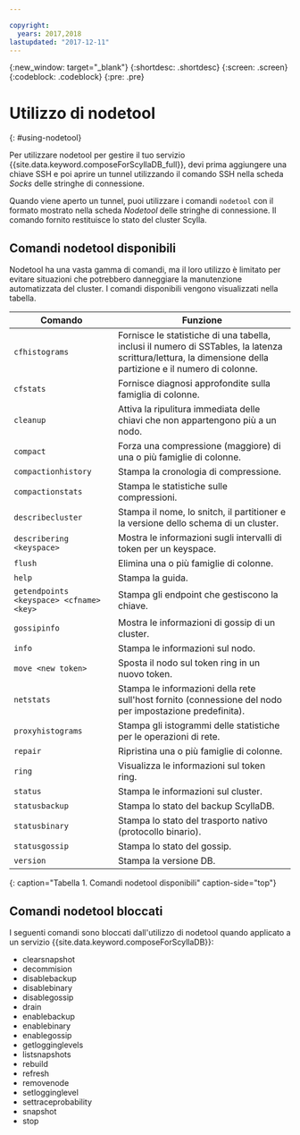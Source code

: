 ```yaml
---

copyright:
  years: 2017,2018
lastupdated: "2017-12-11"
---
```


{:new_window: target="_blank"}
{:shortdesc: .shortdesc}
{:screen: .screen}
{:codeblock: .codeblock}
{:pre: .pre}

# Utilizzo di nodetool
{: #using-nodetool}

Per utilizzare nodetool per gestire il tuo servizio {{site.data.keyword.composeForScyllaDB_full}}, devi prima aggiungere una chiave SSH e poi aprire un tunnel utilizzando il comando SSH nella scheda _Socks_ delle stringhe di connessione.

Quando viene aperto un tunnel, puoi utilizzare i comandi `nodetool` con il formato mostrato nella scheda _Nodetool_ delle stringhe di connessione. Il comando fornito restituisce lo stato del cluster Scylla.

## Comandi nodetool disponibili

Nodetool ha una vasta gamma di comandi, ma il loro utilizzo è limitato per evitare situazioni che potrebbero danneggiare la manutenzione automatizzata del cluster. I comandi disponibili vengono visualizzati nella tabella.

Comando|Funzione
----------|-----------
`cfhistograms`|Fornisce le statistiche di una tabella, inclusi il numero di SSTables, la latenza scrittura/lettura, la dimensione della partizione e il numero di colonne.
`cfstats`|Fornisce diagnosi approfondite sulla famiglia di colonne.
`cleanup`|Attiva la ripulitura immediata delle chiavi che non appartengono più a un nodo.
`compact`|Forza una compressione (maggiore) di una o più famiglie di colonne.
`compactionhistory`|Stampa la cronologia di compressione.
`compactionstats`|Stampa le statistiche sulle compressioni.
`describecluster`|Stampa il nome, lo snitch, il partitioner e la versione dello schema di un cluster.
`describering <keyspace>`|Mostra le informazioni sugli intervalli di token per un keyspace.
`flush`|Elimina una o più famiglie di colonne.
`help`|Stampa la guida.
`getendpoints <keyspace> <cfname> <key>`|Stampa gli endpoint che gestiscono la chiave.
`gossipinfo`|Mostra le informazioni di gossip di un cluster.
`info`|Stampa le informazioni sul nodo.
`move <new token>`|Sposta il nodo sul token ring in un nuovo token.
`netstats`|Stampa le informazioni della rete sull'host fornito (connessione del nodo per impostazione predefinita).
`proxyhistograms`|Stampa gli istogrammi delle statistiche per le operazioni di rete.
`repair`|Ripristina una o più famiglie di colonne.
`ring`|Visualizza le informazioni sul token ring.
`status`|Stampa le informazioni sul cluster.
`statusbackup`|Stampa lo stato del backup ScyllaDB.
`statusbinary`|Stampa lo stato del trasporto nativo (protocollo binario).
`statusgossip`|Stampa lo stato del gossip.
`version`|Stampa la versione DB.
{: caption="Tabella 1. Comandi nodetool disponibili" caption-side="top"}


## Comandi nodetool bloccati

I seguenti comandi sono bloccati dall'utilizzo di nodetool quando applicato a un servizio {{site.data.keyword.composeForScyllaDB}}:

- clearsnapshot
- decommision
- disablebackup
- disablebinary
- disablegossip
- drain
- enablebackup
- enablebinary
- enablegossip
- getlogginglevels
- listsnapshots
- rebuild
- refresh
- removenode
- setlogginglevel
- settraceprobability
- snapshot
- stop
